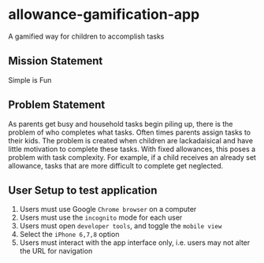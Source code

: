 # allowance-gamification-app
A gamified way for children to accomplish tasks

## Mission Statement
Simple is Fun


## Problem Statement
As parents get busy and household tasks begin piling up, there is the problem of who completes what tasks. Often times parents assign tasks to their kids. The problem is created when children are lackadaisical and have little motivation to complete these tasks. With fixed allowances, this poses a problem with task complexity. For example, if a child receives an already set allowance, tasks that are more difficult to complete get neglected.

## User Setup to test application
1. Users must use Google `Chrome browser` on a computer
2. Users must use the `incognito` mode for each user
3. Users must open `developer tools`, and toggle the `mobile view`
4. Select the `iPhone 6,7,8` option
5. Users must interact with the app interface only, i.e. users may not alter the URL for navigation
